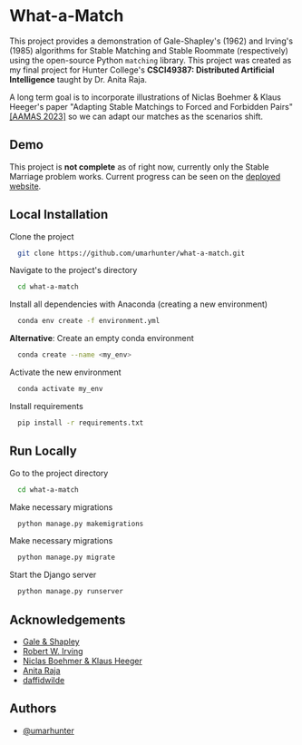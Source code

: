 
# What-a-Match

This project provides a demonstration of Gale-Shapley's (1962) and Irving's (1985) algorithms for Stable Matching and Stable Roommate (respectively) using the open-source Python ```matching``` library. This project was created as my final project for Hunter College's **CSCI49387: Distributed Artificial Intelligence** taught by Dr. Anita Raja. 

A long term goal is to incorporate illustrations of Niclas Boehmer & Klaus Heeger's paper "Adapting Stable Matchings to Forced and Forbidden Pairs" [[AAMAS 2023]](https://arxiv.org/abs/2204.10040) so we can adapt our matches as the scenarios shift. 

## Demo

This project is **not complete** as of right now, currently only the Stable Marriage problem works. Current progress can be seen on the [deployed website](https://whatamatch-06b09a339de1.herokuapp.com/).

## Local Installation

Clone the project

```bash
  git clone https://github.com/umarhunter/what-a-match.git
```

Navigate to the project's directory

```bash
  cd what-a-match
```
Install all dependencies with Anaconda (creating a new environment)

```bash
  conda env create -f environment.yml
```

__Alternative__: Create an empty conda environment
```bash
  conda create --name <my_env>
```

Activate the new environment
```bash
  conda activate my_env
```

Install requirements
```bash
  pip install -r requirements.txt
```
## Run Locally

Go to the project directory

```bash
  cd what-a-match
```

Make necessary migrations

```bash
  python manage.py makemigrations
```

Make necessary migrations

```bash
  python manage.py migrate
```

Start the Django server

```bash
  python manage.py runserver
```







## Acknowledgements

 - [Gale & Shapley](https://www.jstor.org/stable/2312726?origin=JSTOR-pdf)
 - [Robert W. Irving](https://www.sciencedirect.com/science/article/abs/pii/0196677485900331)
 - [Niclas Boehmer & Klaus Heeger](https://arxiv.org/abs/2204.10040)
 - [Anita Raja](https://anraja.commons.gc.cuny.edu/)
 - [daffidwilde](https://pypi.org/project/matching/)

## Authors

- [@umarhunter](https://www.github.com/umarhunter)

